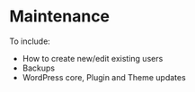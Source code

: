 # Maintenance

To include:

* How to create new/edit existing users
* Backups
* WordPress core, Plugin and Theme updates
